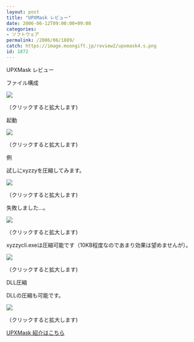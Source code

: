 ```yaml
---
layout: post
title: "UPXMask レビュー"
date: 2006-06-12T09:00:00+09:00
categories:
- ソフトウェア
permalink: /2006/06/1889/
catch: https://image.moongift.jp/review2/upxmask4.s.png
id: 1872
---
```

UPXMask レビュー  
<!--more-->

ファイル構成

  

[![](https://image.moongift.jp/review2/upxmask1.s.png)](https://image.moongift.jp/review2/upxmask1.png)  
  
（クリックすると拡大します)

  

起動

  

[![](https://image.moongift.jp/review2/upxmask2.s.png)](https://image.moongift.jp/review2/upxmask2.png)  
  
（クリックすると拡大します)

  

例

  

試しにxyzzyを圧縮してみます。

  

[![](https://image.moongift.jp/review2/upxmask3.s.png)](https://image.moongift.jp/review2/upxmask3.png)  
  
（クリックすると拡大します)

  

失敗しました…。

  

[![](https://image.moongift.jp/review2/upxmask4.s.png)](https://image.moongift.jp/review2/upxmask4.png)  
  
（クリックすると拡大します)

  

xyzzycli.exeは圧縮可能です（10KB程度なのであまり効果は望めませんが）。

  

[![](https://image.moongift.jp/review2/upxmask5.s.png)](https://image.moongift.jp/review2/upxmask5.png)  
  
（クリックすると拡大します)

  

DLL圧縮

  

DLLの圧縮も可能です。

  

[![](https://image.moongift.jp/review2/upxmask6.s.png)](https://image.moongift.jp/review2/upxmask6.png)  
  
（クリックすると拡大します)

  

[UPXMask 紹介はこちら](http://fw.moongift.jp/intro/i-1888.html)

